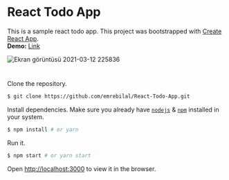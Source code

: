 # React Todo App
This is a sample react todo app. This project was bootstrapped with [Create React App](https://github.com/facebook/create-react-app).  
**Demo:** [Link](https://emrebilal.github.io/React-Todo-App/)

![Ekran görüntüsü 2021-03-12 225836](https://user-images.githubusercontent.com/46905124/110992696-554f0e00-8387-11eb-981b-4627210057de.png)
#
Clone the repository.
```bash
$ git clone https://github.com/emrebilal/React-Todo-App.git
```
Install dependencies. Make sure you already have [`nodejs`](https://nodejs.org/en/) & [`npm`](https://www.npmjs.com/) installed in your system.
```bash
$ npm install # or yarn
```
Run it.
```bash
$ npm start # or yarn start
```
Open [http://localhost:3000](http://localhost:3000) to view it in the browser.
